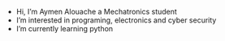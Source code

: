 - Hi, I’m Aymen Alouache a Mechatronics student
- I’m interested in programing, electronics and cyber security
- I’m currently learning python

<!---
aymenalwch/aymenalwch is a ✨ special ✨ repository because its `README.md` (this file) appears on your GitHub profile.
You can click the Preview link to take a look at your changes.
--->
